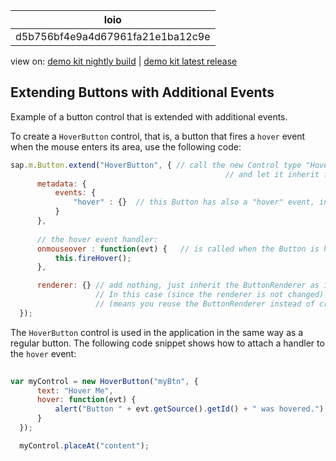 <!-- loiod5b756bf4e9a4d67961fa21e1ba12c9e -->

| loio |
| -----|
| d5b756bf4e9a4d67961fa21e1ba12c9e |

<div id="loio">

view on: [demo kit nightly build](https://openui5nightly.hana.ondemand.com/topic/d5b756bf4e9a4d67961fa21e1ba12c9e) | [demo kit latest release](https://sdk.openui5.org/topic/d5b756bf4e9a4d67961fa21e1ba12c9e)</div>

## Extending Buttons with Additional Events

Example of a button control that is extended with additional events.

To create a `HoverButton` control, that is, a button that fires a `hover` event when the mouse enters its area, use the following code:

```js
sap.m.Button.extend("HoverButton", { // call the new Control type "HoverButton" 
                                                // and let it inherit from sap.m.Button
      metadata: {
          events: {
              "hover" : {}  // this Button has also a "hover" event, in addition to "press" of the normal Button
          }
      },
  
      // the hover event handler:
      onmouseover : function(evt) {   // is called when the Button is hovered - no event registration required
          this.fireHover();
      },

      renderer: {} // add nothing, just inherit the ButtonRenderer as is; 
                   // In this case (since the renderer is not changed) you could also specify this explicitly with:  renderer:"sap.m.ButtonRenderer"
                   // (means you reuse the ButtonRenderer instead of creating a new view
  });
```

The `HoverButton` control is used in the application in the same way as a regular button. The following code snippet shows how to attach a handler to the `hover` event:

```js
  
var myControl = new HoverButton("myBtn", {
      text: "Hover Me",
      hover: function(evt) {
          alert("Button " + evt.getSource().getId() + " was hovered.");
      }
  });

  myControl.placeAt("content");
```

